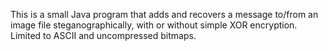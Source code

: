 This is a small Java program that adds and recovers a message to/from an image file steganographically, with or without simple XOR encryption. Limited to ASCII and uncompressed bitmaps.